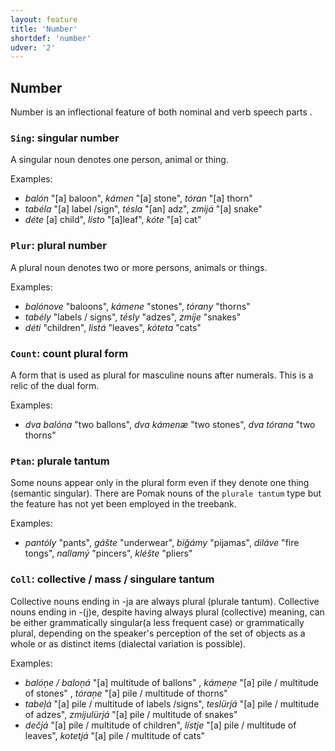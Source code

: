 ```yaml
---
layout: feature
title: 'Number'
shortdef: 'number'
udver: '2'
---
```


## Number

Number is an inflectional feature of both nominal and verb  speech parts .

### <a name="Sing">`Sing`</a>: singular number

A singular noun denotes one person, animal or thing.

Examples:

* _balón_ "[a] baloon", _kámen_ "[a] stone", _tóran_ "[a] thorn"
* _tabéla_ "[a] label /sign", _tésla_ "[an] adz", _zmijá_ "[a] snake"
* _déte_ [a] child", _lísto_ "[a]leaf", _kóte_ "[a] cat"

### <a name="Plur">`Plur`</a>: plural number

A plural noun denotes two or more persons, animals or things.

Examples:

* _balónove_ "baloons", _kámene_ "stones", _tórany_ "thorns"
* _tabély_ "labels / signs", _tésly_ "adzes", _zmíje_ "snakes" 
* _déti_ "children", _listá_ "leaves", _kóteta_ "cats"

### <a name="Count">`Count`</a>: count plural form

A form that is used as plural for masculine nouns after numerals. This is a relic of the dual form.

Examples:

* _dva balóna_ "two ballons", _dva kámenæ_ "two stones", _dva tórana_ "two thorns" 

### <a name="Ptan">`Ptan`</a>: plurale tantum

Some nouns appear only in the plural form even if they denote one thing (semantic singular). 
There are Pomak nouns of the `plurale tantum` type but the feature has not yet been employed in the treebank. 

Examples:

* _pantóly_ "pants", _gášte_ "underwear", _biǧámy_ "pijamas", _diláve_ "fire tongs", _nallamý_ "pincers", _kléšte_ "pliers" 

### <a name="Coll">`Coll`</a>: collective / mass / singulare tantum

Collective nouns ending in -ja are always plural (plurale tantum). Collective nouns ending in -(j)e, despite having always plural (collective) meaning, can be either grammatically singular(a less frequent case) or grammatically plural, depending on the speaker's perception of the set of objects as a whole or as distinct items (dialectal variation is possible). 


Examples:

* _balóņe / baloņá_ "[a] multitude of ballons" , _kámeņe_ "[a] pile / multitude of stones" , _tóraņe_ "[a] pile / multitude of thorns" 
* _tabeļá_ "[a] pile / multitude of labels /signs", _teslürjá_ "[a] pile / multitude of adzes", _zmijulürjá_ "[a] pile / multitude of snakes" 
* _dečjá_ "[a] pile / multitude of children", _lístje_ "[a] pile / multitude of leaves", _kotetjá_ "[a] pile / multitude of cats" 

<!-- Interlanguage links updated Út 9. května 2023, 20:03:42 CEST -->
